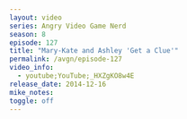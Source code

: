 ```yaml
---
layout: video
series: Angry Video Game Nerd
season: 8
episode: 127
title: "Mary-Kate and Ashley 'Get a Clue'"
permalink: /avgn/episode-127
video_info:
  - youtube;YouTube;_HXZgKO8w4E
release_date: 2014-12-16
mike_notes:
toggle: off
---
```

